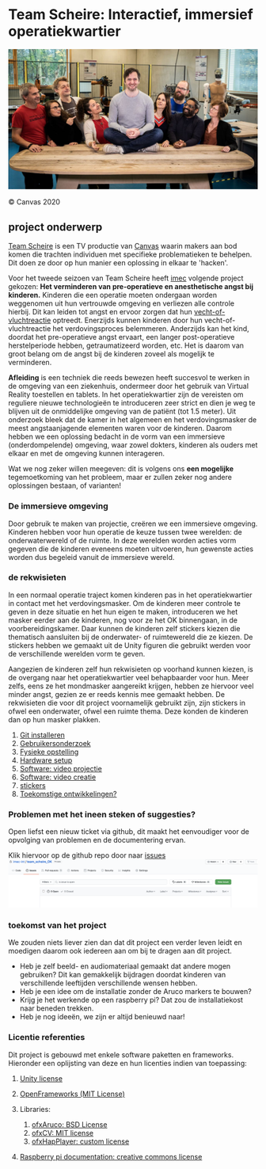 # Team Scheire: Interactief, immersief operatiekwartier

![](./docs/images/scheire.jpg)

&copy; Canvas 2020


## project onderwerp

[Team Scheire](https://www.canvas.be/team-scheire) is een TV productie van [Canvas](https://www.canvas.be/) waarin makers aan bod komen die trachten individuen met specifieke problematieken te behelpen. Dit doen ze door op hun manier een oplossing in elkaar te 'hacken'.

Voor het tweede seizoen van Team Scheire heeft [imec](https://www.imec.be/nl) volgende project gekozen: __Het verminderen van pre-operatieve en anesthetische angst bij kinderen.__ Kinderen die een operatie moeten ondergaan worden weggenomen uit hun vertrouwde omgeving en verliezen alle controle hierbij. Dit kan leiden tot angst en ervoor zorgen dat hun [vecht-of-vluchtreactie](https://nl.wikipedia.org/wiki/Vecht-of-vluchtreactie) optreedt. Enerzijds kunnen kinderen door hun vecht-of-vluchtreactie het verdovingsproces belemmeren. Anderzijds kan het kind, doordat het pre-operatieve angst ervaart, een langer post-operatieve herstelperiode hebben, getraumatizeerd worden, etc. Het is daarom van groot belang om de angst bij de kinderen zoveel als mogelijk te verminderen.


**Afleiding** is een techniek die reeds bewezen heeft succesvol te werken in de omgeving van een ziekenhuis, ondermeer door het gebruik van Virtual Reality toestellen en tablets. In het operatiekwartier zijn de vereisten om reguliere nieuwe technologieën te introduceren zeer strict en dien je weg te blijven uit de onmiddelijke omgeving van de patiënt (tot 1.5 meter).
Uit onderzoek bleek dat de kamer in het algemeen en het verdovingsmasker de meest angstaanjagende elementen waren voor de kinderen. Daarom hebben we een oplossing bedacht in de vorm van een immersieve (onderdompelende) omgeving, waar zowel dokters, kinderen als ouders met elkaar en met de omgeving kunnen interageren.

Wat we nog zeker willen meegeven: dit is volgens ons **een mogelijke** tegemoetkoming van het probleem, maar er zullen zeker nog andere oplossingen bestaan, of varianten!

### De immersieve omgeving

Door gebruik te maken van projectie, creëren we een immersieve omgeving. Kinderen hebben voor hun operatie de keuze tussen twee werelden: de onderwaterwereld of de ruimte. In deze werelden worden acties vorm gegeven die de kinderen eveneens moeten uitvoeren, hun gewenste acties worden dus begeleid vanuit de immersieve wereld.


### de rekwisieten

In een normaal operatie traject komen kinderen pas in het operatiekwartier in contact met het verdovingsmasker. Om de kinderen meer controle te geven in deze situatie en het hun eigen te maken, introduceren we het masker eerder aan de kinderen, nog voor ze het OK binnengaan, in de voorbereidingskamer. Daar kunnen de kinderen zelf stickers kiezen die thematisch aansluiten bij de onderwater- of ruimtewereld die ze kiezen. De stickers hebben we gemaakt uit de Unity figuren die gebruikt werden voor de verschillende werelden vorm te geven.
 
Aangezien de kinderen zelf hun rekwisieten op voorhand kunnen kiezen, is de overgang naar het operatiekwartier veel behapbaarder voor hun. Meer zelfs, eens ze het mondmasker aangereikt krijgen, hebben ze hiervoor veel minder angst, gezien ze er reeds kennis mee gemaakt hebben. De rekwisieten die voor dit project voornamelijk gebruikt zijn, zijn stickers in ofwel een onderwater, ofwel een ruimte thema. Deze konden de kinderen dan op hun masker plakken.


1. [Git installeren](docs/git.md)
2. [Gebruikersonderzoek](docs/gebruikersonderzoek.md)
1. [Fysieke opstelling](docs/fysieke_opstelling.md)
2. [Hardware setup](docs/hardware_NL.md)
3. [Software: video projectie](docs/software_video_map_NL.md)
4. [Software: video creatie](docs/software_video_creation.md)
5. [stickers](docs/stickers.md)
6. [Toekomstige ontwikkelingen?](docs/toekomst.md)


### Problemen met het ineen steken of suggesties? 
Open liefst een nieuw ticket via github, dit maakt het eenvoudiger voor de opvolging van problemen en de documentering ervan.

Klik hiervoor op de github repo door naar [issues](https://github.com/imec-int/team_scheire_OK/issues)
![github issues](./docs/images/git_issues.png) 


### toekomst van het project
We zouden niets liever zien dan dat dit project een verder leven leidt en moedigen daarom ook iedereen aan om bij te dragen aan dit project. 

- Heb je zelf beeld- en audiomateriaal gemaakt dat andere mogen gebruiken? Dit kan gemakkelijk bijdragen doordat kinderen van verschillende leeftijden verschillende wensen hebben.
- Heb je een idee om de installatie zonder de Aruco markers te bouwen?
- Krijg je het werkende op een raspberry pi? Dat zou de installatiekost naar beneden trekken.
- Heb je nog ideeën, we zijn er altijd benieuwd naar!


### Licentie referenties

Dit project is gebouwd met enkele software paketten en frameworks. Hieronder een oplijsting van deze en hun licenties indien van toepassing:

1. [Unity license](https://unity3d.com/legal/as_terms)
2. [OpenFrameworks (MIT License)](https://openframeworks.cc/about/license/)
3. Libraries:

	1. [ofxAruco: BSD License](https://github.com/arturoc/ofxAruco)
	2. [ofxCV: MIT license](https://github.com/kylemcdonald/ofxCv)
	3. [ofxHapPlayer: custom license](https://github.com/bangnoise/ofxHapPlayer/blob/master/LICENSE)
	
8. [Raspberry pi documentation: creative commons license](https://www.raspberrypi.org/documentation/)